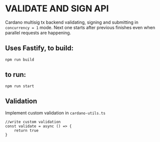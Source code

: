 # VALIDATE AND SIGN API

Cardano multisig tx backend validating, signing and submitting in `concurrency = 1` mode. Next one starts after previous finishes even when parallel requests are happening.

## Uses Fastify, to build:
```
npm run build
```
## to run:
```
npm run start
```


## Validation
Implement custom validation in `cardano-utils.ts`
```
//write custom validation
const validate = async () => {
    return true
}
```